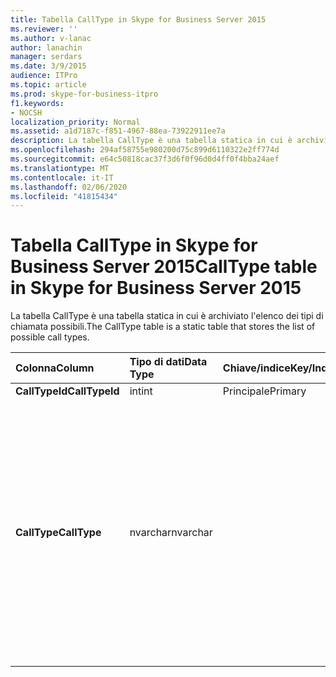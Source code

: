 ```yaml
---
title: Tabella CallType in Skype for Business Server 2015
ms.reviewer: ''
ms.author: v-lanac
author: lanachin
manager: serdars
ms.date: 3/9/2015
audience: ITPro
ms.topic: article
ms.prod: skype-for-business-itpro
f1.keywords:
- NOCSH
localization_priority: Normal
ms.assetid: a1d7187c-f851-4967-88ea-73922911ee7a
description: La tabella CallType è una tabella statica in cui è archiviato l'elenco dei tipi di chiamata possibili.
ms.openlocfilehash: 294af58755e980200d75c899d6110322e2ff774d
ms.sourcegitcommit: e64c50818cac37f3d6f0f96d0d4ff0f4bba24aef
ms.translationtype: MT
ms.contentlocale: it-IT
ms.lasthandoff: 02/06/2020
ms.locfileid: "41815434"
---
```

# <a name="calltype-table-in-skype-for-business-server-2015"></a><span data-ttu-id="23f88-103">Tabella CallType in Skype for Business Server 2015</span><span class="sxs-lookup"><span data-stu-id="23f88-103">CallType table in Skype for Business Server 2015</span></span>
 
<span data-ttu-id="23f88-104">La tabella CallType è una tabella statica in cui è archiviato l'elenco dei tipi di chiamata possibili.</span><span class="sxs-lookup"><span data-stu-id="23f88-104">The CallType table is a static table that stores the list of possible call types.</span></span>
  
|<span data-ttu-id="23f88-105">**Colonna**</span><span class="sxs-lookup"><span data-stu-id="23f88-105">**Column**</span></span>|<span data-ttu-id="23f88-106">**Tipo di dati**</span><span class="sxs-lookup"><span data-stu-id="23f88-106">**Data Type**</span></span>|<span data-ttu-id="23f88-107">**Chiave/indice**</span><span class="sxs-lookup"><span data-stu-id="23f88-107">**Key/Index**</span></span>|<span data-ttu-id="23f88-108">**Dettagli**</span><span class="sxs-lookup"><span data-stu-id="23f88-108">**Details**</span></span>|
|:-----|:-----|:-----|:-----|
|<span data-ttu-id="23f88-109">**CallTypeId**</span><span class="sxs-lookup"><span data-stu-id="23f88-109">**CallTypeId**</span></span> <br/> |<span data-ttu-id="23f88-110">int</span><span class="sxs-lookup"><span data-stu-id="23f88-110">int</span></span>  <br/> |<span data-ttu-id="23f88-111">Principale</span><span class="sxs-lookup"><span data-stu-id="23f88-111">Primary</span></span>  <br/> ||
|<span data-ttu-id="23f88-112">**CallType**</span><span class="sxs-lookup"><span data-stu-id="23f88-112">**CallType**</span></span> <br/> |<span data-ttu-id="23f88-113">nvarchar</span><span class="sxs-lookup"><span data-stu-id="23f88-113">nvarchar</span></span>  <br/> || <span data-ttu-id="23f88-114">Valori consentiti:</span><span class="sxs-lookup"><span data-stu-id="23f88-114">Allowed values:</span></span> <br/>  <span data-ttu-id="23f88-115">0--sconosciuto</span><span class="sxs-lookup"><span data-stu-id="23f88-115">0 -- Unknown</span></span> <br/>  <span data-ttu-id="23f88-116">1-messaggistica istantanea</span><span class="sxs-lookup"><span data-stu-id="23f88-116">1 - Instant Messaging</span></span> <br/>  <span data-ttu-id="23f88-117">2--condivisione applicazioni</span><span class="sxs-lookup"><span data-stu-id="23f88-117">2 -- Application Sharing</span></span> <br/>  <span data-ttu-id="23f88-118">3--audio</span><span class="sxs-lookup"><span data-stu-id="23f88-118">3 -- Audio</span></span> <br/>  <span data-ttu-id="23f88-119">4-audio e video</span><span class="sxs-lookup"><span data-stu-id="23f88-119">4 - Audio and Video</span></span> <br/>  <span data-ttu-id="23f88-120">5-trasferimento di file</span><span class="sxs-lookup"><span data-stu-id="23f88-120">5 - File Transfer</span></span> <br/> |
   

